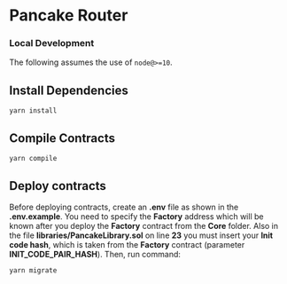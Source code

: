 # Pancake Router

### Local Development

The following assumes the use of `node@>=10`.

## Install Dependencies

`yarn install`

## Compile Contracts

`yarn compile`

## Deploy contracts
Before deploying contracts, create an **.env** file as shown in the **.env.example**.
You need to specify the **Factory** address which will be known after you deploy 
the **Factory** contract from the **Core** folder. 
Also in the file **libraries/PancakeLibrary.sol** on line **23** you must insert your
**Init code hash**, which is taken from the **Factory** contract (parameter **INIT_CODE_PAIR_HASH**).
Then, run command:  

`yarn migrate`
